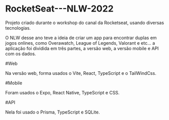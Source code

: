# RocketSeat---NLW-2022

Projeto criado durante o workshop do canal da Rocketseat, usando diversas tecnologias.

O NLW desse ano teve a ideia de criar um app para encontrar duplas em jogos onlines, como Overawatch, League of Legends, Valorant e etc... a aplicação foi dividida em três partes, a versão web, a versão mobile e API com os dados.

#Web

Na versão web, forma usados o Vite, React, TypeScript e o TailWindCss.

#Mobile

Foram usados o Expo, React Native, TypeScript e CSS.

#API

Nela foi usado o Prisma, TypeScript e SQLite.
